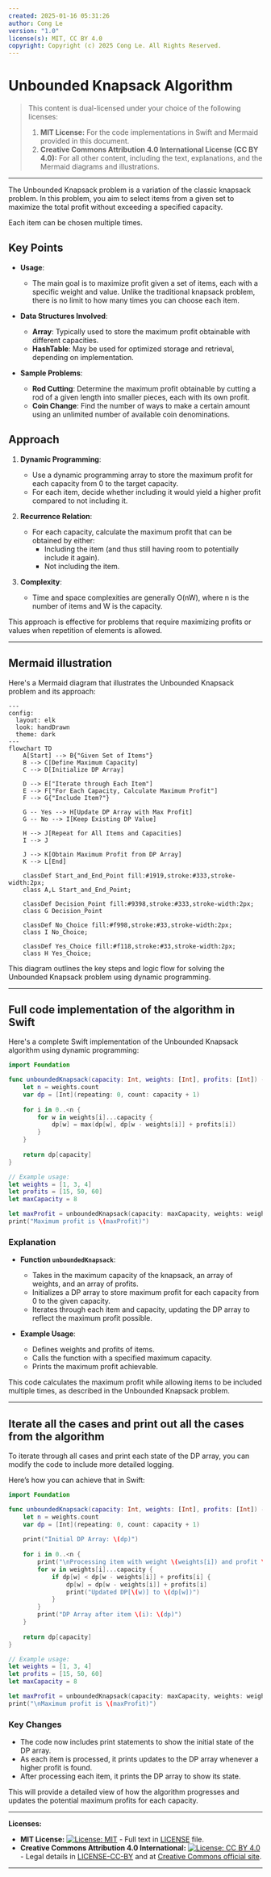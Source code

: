 ```yaml
---
created: 2025-01-16 05:31:26
author: Cong Le
version: "1.0"
license(s): MIT, CC BY 4.0
copyright: Copyright (c) 2025 Cong Le. All Rights Reserved.
---
```


# Unbounded Knapsack Algorithm

> This content is dual-licensed under your choice of the following licenses:
> 1.  **MIT License:** For the code implementations in Swift and Mermaid provided in this document.
> 2.  **Creative Commons Attribution 4.0 International License (CC BY 4.0):** For all other content, including the text, explanations, and the Mermaid diagrams and illustrations.

---

The Unbounded Knapsack problem is a variation of the classic knapsack problem. In this problem, you aim to select items from a given set to maximize the total profit without exceeding a specified capacity.

Each item can be chosen multiple times.

## Key Points

- **Usage**: 
  - The main goal is to maximize profit given a set of items, each with a specific weight and value. Unlike the traditional knapsack problem, there is no limit to how many times you can choose each item.

- **Data Structures Involved**:
  - **Array**: Typically used to store the maximum profit obtainable with different capacities.
  - **HashTable**: May be used for optimized storage and retrieval, depending on implementation.

- **Sample Problems**:
  - **Rod Cutting**: Determine the maximum profit obtainable by cutting a rod of a given length into smaller pieces, each with its own profit.
  - **Coin Change**: Find the number of ways to make a certain amount using an unlimited number of available coin denominations.

## Approach

1. **Dynamic Programming**:
   - Use a dynamic programming array to store the maximum profit for each capacity from 0 to the target capacity.
   - For each item, decide whether including it would yield a higher profit compared to not including it.

2. **Recurrence Relation**:
   - For each capacity, calculate the maximum profit that can be obtained by either:
     - Including the item (and thus still having room to potentially include it again).
     - Not including the item.

3. **Complexity**:
   - Time and space complexities are generally O(nW), where n is the number of items and W is the capacity.

This approach is effective for problems that require maximizing profits or values when repetition of elements is allowed.

---


## Mermaid illustration

Here's a Mermaid diagram that illustrates the Unbounded Knapsack problem and its approach:

```mermaid
---
config:
  layout: elk
  look: handDrawn
  theme: dark
---
flowchart TD
    A[Start] --> B{"Given Set of Items"}
    B --> C[Define Maximum Capacity]
    C --> D[Initialize DP Array]

    D --> E["Iterate through Each Item"]
    E --> F["For Each Capacity, Calculate Maximum Profit"]
    F --> G{"Include Item?"}

    G -- Yes --> H[Update DP Array with Max Profit]
    G -- No --> I[Keep Existing DP Value]

    H --> J[Repeat for All Items and Capacities]
    I --> J

    J --> K[Obtain Maximum Profit from DP Array]
    K --> L[End]

    classDef Start_and_End_Point fill:#1919,stroke:#333,stroke-width:2px;
    class A,L Start_and_End_Point;

    classDef Decision_Point fill:#9398,stroke:#333,stroke-width:2px;
    class G Decision_Point

    classDef No_Choice fill:#f998,stroke:#33,stroke-width:2px;
    class I No_Choice;

    classDef Yes_Choice fill:#f118,stroke:#33,stroke-width:2px;
    class H Yes_Choice;

```

This diagram outlines the key steps and logic flow for solving the Unbounded Knapsack problem using dynamic programming.



---


## Full code implementation of the algorithm in Swift


Here's a complete Swift implementation of the Unbounded Knapsack algorithm using dynamic programming:

```swift
import Foundation

func unboundedKnapsack(capacity: Int, weights: [Int], profits: [Int]) -> Int {
    let n = weights.count
    var dp = [Int](repeating: 0, count: capacity + 1)
    
    for i in 0..<n {
        for w in weights[i]...capacity {
            dp[w] = max(dp[w], dp[w - weights[i]] + profits[i])
        }
    }
    
    return dp[capacity]
}

// Example usage:
let weights = [1, 3, 4]
let profits = [15, 50, 60]
let maxCapacity = 8

let maxProfit = unboundedKnapsack(capacity: maxCapacity, weights: weights, profits: profits)
print("Maximum profit is \(maxProfit)")
```

### Explanation

- **Function `unboundedKnapsack`**:
  - Takes in the maximum capacity of the knapsack, an array of weights, and an array of profits.
  - Initializes a DP array to store maximum profit for each capacity from 0 to the given capacity.
  - Iterates through each item and capacity, updating the DP array to reflect the maximum profit possible.

- **Example Usage**:
  - Defines weights and profits of items.
  - Calls the function with a specified maximum capacity.
  - Prints the maximum profit achievable.

This code calculates the maximum profit while allowing items to be included multiple times, as described in the Unbounded Knapsack problem.

---



## Iterate all the cases and print out all the cases from the algorithm

To iterate through all cases and print each state of the DP array, you can modify the code to include more detailed logging.

Here’s how you can achieve that in Swift:

```swift
import Foundation

func unboundedKnapsack(capacity: Int, weights: [Int], profits: [Int]) -> Int {
    let n = weights.count
    var dp = [Int](repeating: 0, count: capacity + 1)
    
    print("Initial DP Array: \(dp)")
    
    for i in 0..<n {
        print("\nProcessing item with weight \(weights[i]) and profit \(profits[i]):")
        for w in weights[i]...capacity {
            if dp[w] < dp[w - weights[i]] + profits[i] {
                dp[w] = dp[w - weights[i]] + profits[i]
                print("Updated DP[\(w)] to \(dp[w])")
            }
        }
        print("DP Array after item \(i): \(dp)")
    }
    
    return dp[capacity]
}

// Example usage:
let weights = [1, 3, 4]
let profits = [15, 50, 60]
let maxCapacity = 8

let maxProfit = unboundedKnapsack(capacity: maxCapacity, weights: weights, profits: profits)
print("\nMaximum profit is \(maxProfit)")
```

### Key Changes

- The code now includes print statements to show the initial state of the DP array.
- As each item is processed, it prints updates to the DP array whenever a higher profit is found.
- After processing each item, it prints the DP array to show its state.

This will provide a detailed view of how the algorithm progresses and updates the potential maximum profits for each capacity.


---
**Licenses:**

- **MIT License:**  [![License: MIT](https://img.shields.io/badge/License-MIT-yellow.svg)](LICENSE) - Full text in [LICENSE](LICENSE) file.
- **Creative Commons Attribution 4.0 International:** [![License: CC BY 4.0](https://licensebuttons.net/l/by/4.0/88x31.png)](LICENSE-CC-BY) - Legal details in [LICENSE-CC-BY](LICENSE-CC-BY) and at [Creative Commons official site](http://creativecommons.org/licenses/by/4.0/).

---